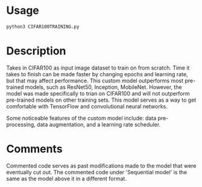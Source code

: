 # Usage
```python
python3 CIFAR100TRAINING.py
```

# Description
Takes in CIFAR100 as input image dataset to train on from scratch.  Time it takes to finish can be made faster by changing epochs and learning rate,
but that may affect performance.  This custom model outperforms most pre-trained models, such as ResNet50, Inception, MobileNet.  However, the model 
was made specifically to trian on CIFAR100 and will not outperform pre-trained models on other training sets.  This model serves as a way to get
comfortable with TensorFlow and convolutional neural networks.

Some noticeable features of the custom model include: data pre-processing, data augmentation, and a learning rate scheduler. 

# Comments
Commented code serves as past modifications made to the model that were eventually cut out.  The commented code under 'Sequential model' is the same
as the model above it in a different format.

